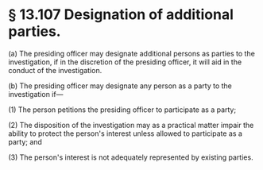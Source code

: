 # § 13.107   Designation of additional parties.

(a) The presiding officer may designate additional persons as parties to the investigation, if in the discretion of the presiding officer, it will aid in the conduct of the investigation.


(b) The presiding officer may designate any person as a party to the investigation if—


(1) The person petitions the presiding officer to participate as a party;


(2) The disposition of the investigation may as a practical matter impair the ability to protect the person's interest unless allowed to participate as a party; and


(3) The person's interest is not adequately represented by existing parties.





